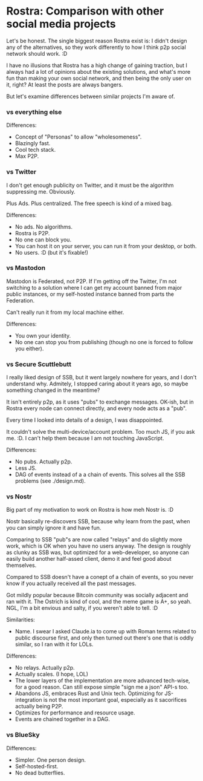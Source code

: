 # Rostra: Comparison with other social media projects

Let's be honest. The single biggest reason Rostra exist is: I didn't
design any of the alternatives, so they work differently to how I think
p2p social network should work. :D

I have no illusions that Rostra has a high change of gaining traction,
but I always had a lot of opinions about the existing solutions, and
what's more fun than making your own social network, and then being
the only user on it, right? At least the posts are always bangers.


But let's examine differences between similar projects I'm aware of.

### vs everything else

Differences:

* Concept of "Personas" to allow "wholesomeness".
* Blazingly fast.
* Cool tech stack.
* Max P2P.

### vs Twitter

I don't get enough publicity on Twitter, and it must be the algorithm
suppressing me. Obviously.

Plus Ads. Plus centralized. The free speech is kind of a mixed bag.

Differences:

* No ads. No algorithms.
* Rostra is P2P.
* No one can block you.
* You can host it on your server, you can run it from your desktop, or both.
* No users. :D (but it's fixable!)

### vs Mastodon

Mastodon is Federated, not P2P. If I'm getting off the Twitter, I'm not
switching to a solution where I can get my account banned from major public
instances, or my self-hosted instance banned from parts the Federation.

Can't really run it from my local machine either.

Differences:

* You own your identity.
* No one can stop you from publishing (though no one is forced to follow you
  either).

### vs Secure Scuttlebutt

I really liked design of SSB, but it went largely nowhere for years, and I don't
understand why. Admitely, I stopped caring about it years ago, so maybe something
changed in the meantime?

It isn't entirely p2p, as it uses "pubs" to exchange messages. OK-ish, but
in Rostra every node can connect directly, and every node acts as a "pub".

Every time I looked into details of a design, I was disappointed.

It couldn't solve the multi-device/account problem. Too much JS, if you ask me. :D.
I can't help them because I am not touching JavaScript.


Differences:

* No pubs. Actually p2p.
* Less JS.
* DAG of events instead of a a chain of events. This solves all the SSB problems (see ./design.md).

### vs Nostr

Big part of my motivation to work on Rostra is how meh Nostr is. :D

Nostr basically re-discovers SSB, because why learn from the past, when
you can simply ignore it and have fun.

Comparing to SSB "pub"s are now called "relays" and do slightly more work,
which is OK when you have no users anyway. The design is roughly as clunky as SSB was,
but optimized for a web-developer, so anyone can easily build another half-assed
client, demo it and feel good about themselves.

Compared to SSB doesn't have a conept of a chain of events, so you never know
if you actually received all the past messages.

Got mildly popular because Bitcoin community was socially adjacent and ran with it.
The Ostrich is kind of cool, and the meme game is A+, so yeah. NGL, I'm a bit envious and salty,
if you weren't able to tell. :D


Similarities:

* Name. I swear I asked Claude.ia to come up with Roman terms related to public discourse first,
  and only then turned out there's one that is oddly similar, so I ran with it for LOLs.

Differences:

* No relays. Actually p2p.
* Actually scales. (I hope, LOL)
* The lower layers of the implementation are more advanced tech-wise, for a good reason.
  Can still expose simple "sign me a json" API-s too.
* Abandons JS, embraces Rust and Unix tech. Optimizing for JS-integration is not
  the most important goal, especially as it sacorifices actually being P2P.
* Optimizes for performance and resource usage.
* Events are chained together in a DAG.


### vs BlueSky

Differences:

* Simpler. One person design.
* Self-hosted-first.
* No dead butterflies.
